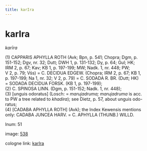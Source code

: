 ```yaml
---
title: karIra
---
```


# karIra

<i>karīra</i>  <div n="P" />(1) <bot>CAPPARIS APHYLLA ROTH</bot> (Avk; Bpn, p. 541; Chopra; Dgm, p. <div n="lb" />151-152; Dgv, nr. 32; Dutt; DWH 1, p. 131-132; Dy, p. 64; Gul; HK; <div n="lb" />IRM 2, p. 67; Kav; KB 1, p. 197-199; MW; Nadk. 1, nr. 448; PW; <div n="lb" />V 2, p. 79; Vśs) = <bot>C. DECIDUA EDGEW.</bot> (Chopra; IRM 2, p. 67; KB 1, <div n="lb" />p. 197-199; Na 1, nr. 32; V 2, p. 79) = <bot>C. SODADA R. BR.</bot> (Dutt; HK) <div n="lb" />= <bot>SODADA DECIDUA FORSK.</bot> (KB 1, p. 197-199); <div n="P" />(2) <bot>C. SPINOSA LINN.</bot> (Dgm, p. 151-152; Nadk. 1, nr. 448); <div n="P" />(3) [unguis odoratus] (Losch: = <i>marujadruma; marujadruma</i> is acc. <div n="lb" />to PW a tree related to <i>khadira</i>); see Dietz, p. 57, about unguis odo- <div n="lb" />ratus; <div n="P" />(4) [<bot>CADABA APHYLLA ROTH</bot>] (Avk); the Index Kewensis mentions <div n="lb" />only: <bot>CADABA JUNCEA HARV.</bot> = <bot>C. APHYLLA (THUNB.) WILLD.</bot>

lnum: 51

image: [538](https://www.sanskrit-lexicon.uni-koeln.de/scans/csl-apidev/servepdf.php?dict=snp&page=538)

cologne link: [karIra](https://sanskrit-lexicon.uni-koeln.de/scans/csl-apidev/getword.php?dict=snp&key=karIra)

